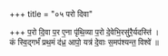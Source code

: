 +++
title = "०५ परो दिवा"

+++
प॒रो दि॒वा प॒र ए॒ना पृ॑थि॒व्या प॒रो दे॒वेभि॒रसु॑रै॒र्यदस्ति॑ ।  
कं स्वि॒द्गर्भं॑ प्रथ॒मं द॑ध्र॒ आपो॒ यत्र॑ दे॒वाः स॒मप॑श्यन्त॒ विश्वे॑ ॥